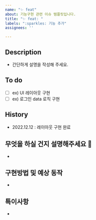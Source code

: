 ```yaml
---
name: "✨ feat"
about: 기능구현 관련 이슈 템플릿입니다.
title: "✨ feat: "
labels: ":sparkles: 기능 추가"
assignees: ''

---
```


## Description

- 간단하게 설명을 작성해 주세요.

## To do

- [ ] ex) UI 레이아웃 구현
- [ ] ex) 로그인 data 로직 구현

## History

- 2022.12.12 : 레이아웃 구현 완료

## 무엇을 하실 건지 설명해주세요 🙂

-

## 구현방법 및 예상 동작

-

## 특이사항

-
